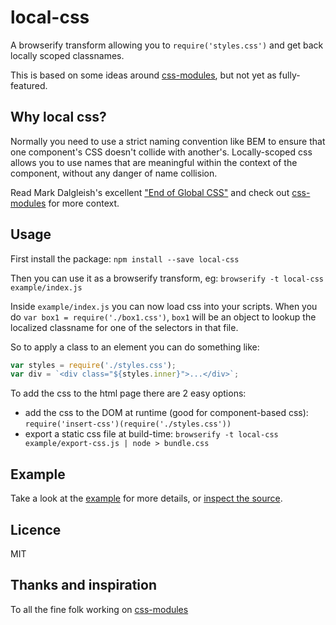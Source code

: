 local-css
====

A browserify transform allowing you to `require('styles.css')` and get back locally scoped classnames.

This is based on some ideas around [css-modules](http://github.com/css-modules), but not yet as fully-featured.

Why local css?
----

Normally you need to use a strict naming convention like BEM to ensure that one component's CSS doesn't collide with another's. Locally-scoped css allows you to use names that are meaningful within the context of the component, without any danger of name collision.

Read Mark Dalgleish's excellent ["End of Global CSS"](https://medium.com/seek-ui-engineering/the-end-of-global-css-90d2a4a06284) and check out [css-modules](http://github.com/css-modules) for more context.

Usage
----

First install the package: `npm install --save local-css`

Then you can use it as a browserify transform, eg: `browserify -t local-css example/index.js`

Inside `example/index.js` you can now load css into your scripts.  When you do `var box1 = require('./box1.css')`, `box1` will be an object to lookup the localized classname for one of the selectors in that file.

So to apply a class to an element you can do something like:

```js
var styles = require('./styles.css');
var div = `<div class="${styles.inner}">...</div>`;
```

To add the css to the html page there are 2 easy options:

- add the css to the DOM at runtime (good for component-based css): `require('insert-css')(require('./styles.css'))`
- export a static css file at build-time: `browserify -t local-css example/export-css.js | node > bundle.css`

Example
----

Take a look at the [example](./example/index.js) for more details, or [inspect the source](http://joshwnj.github.io/local-css/).


Licence
----

MIT


Thanks and inspiration
----

To all the fine folk working on [css-modules](https://github.com/css-modules)
